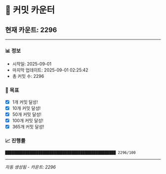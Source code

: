 # 🔢 커밋 카운터

## 현재 카운트: 2296

---

### 📊 정보
- 시작일: 2025-09-01
- 마지막 업데이트: 2025-09-01 02:25:42
- 총 커밋 수: 2296

### 🎯 목표
- [x] 1개 커밋 달성!
- [x] 10개 커밋 달성!
- [x] 50개 커밋 달성!
- [x] 100개 커밋 달성!
- [x] 365개 커밋 달성!

### 📈 진행률
```
██████████████████████████████████████████████████ 2296/100
```

---
*자동 생성됨 - 카운트: 2296*
